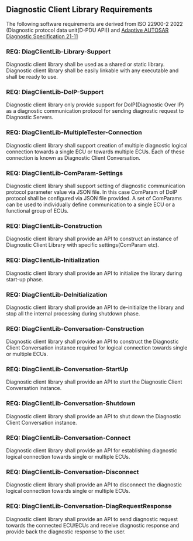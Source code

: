 ## Diagnostic Client Library Requirements
The following software requirements are derived from ISO 22900-2 2022 (Diagnostic protocol data unit(D-PDU API)) and
[Adaptive AUTOSAR Diagnostic Specification 21-11](https://www.autosar.org/fileadmin/standards/R21-11/AP/AUTOSAR_SWS_Diagnostics.pdf)


### REQ: DiagClientLib-Library-Support
Diagnostic client library shall be used as a shared or static library. Diagnostic client library shall  be easily 
linkable with any executable and shall be ready to use.

### REQ: DiagClientLib-DoIP-Support
Diagnostic client library only provide support for DoIP(Diagnostic Over IP) as a diagnostic communication protocol 
for sending diagnostic request to Diagnostic Servers.

### REQ: DiagClientLib-MultipleTester-Connection
Diagnostic client library shall support creation of multiple diagnostic logical connection towards a single ECU or 
towards multiple ECUs. Each of these connection is known as Diagnostic Client Conversation.

### REQ: DiagClientLib-ComParam-Settings
Diagnostic client library shall support setting of diagnostic communication protocol parameter value via JSON file. 
In this case ComParam of DoIP protocol shall be configured via JSON file provided. A set of ComParams can be used to 
individually define communication to a single ECU or a functional group of ECUs.

### REQ: DiagClientLib-Construction
Diagnostic client library shall provide an API to construct an instance of Diagnostic Client Library with specific 
settings(ComParam etc).

### REQ: DiagClientLib-Initialization
Diagnostic client library shall provide an API to initialize the library during start-up phase.

### REQ: DiagClientLib-DeInitialization
Diagnostic client library shall provide an API to de-initialize the library and stop all the internal processing during
shutdown phase.

### REQ: DiagClientLib-Conversation-Construction
Diagnostic client library shall provide an API to construct the Diagnostic Client Conversation instance required for 
logical connection towards single or multiple ECUs.

### REQ: DiagClientLib-Conversation-StartUp
Diagnostic client library shall provide an API to start the Diagnostic Client Conversation instance.

### REQ: DiagClientLib-Conversation-Shutdown
Diagnostic client library shall provide an API to shut down the Diagnostic Client Conversation instance.

### REQ: DiagClientLib-Conversation-Connect
Diagnostic client library shall provide an API for establishing diagnostic logical connection towards single 
or multiple ECUs.

### REQ: DiagClientLib-Conversation-Disconnect
Diagnostic client library shall provide an API to disconnect the diagnostic logical connection towards single
or multiple ECUs.

### REQ: DiagClientLib-Conversation-DiagRequestResponse
Diagnostic client library shall provide an API to send diagnostic request towards the connected ECU/ECUs and 
receive diagnostic response and provide back the diagnostic response to the user.
